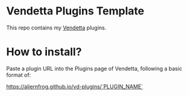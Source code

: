 # Vendetta Plugins Template
This repo contains my [Vendetta](https://github.com/vendetta-mod/Vendetta) plugins.

# How to install?
Paste a plugin URL into the Plugins page of Vendetta, following a basic format of:

https://aliernfrog.github.io/vd-plugins/`PLUGIN_NAME`
